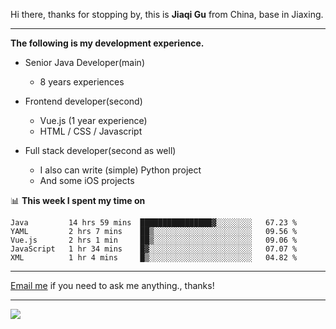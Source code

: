 Hi there, thanks for stopping by, this is **Jiaqi Gu** from China, base in Jiaxing.

---

**The following is my development experience.**

- Senior Java Developer(main)
  - 8 years experiences

- Frontend developer(second)
  - Vue.js (1 year experience)
  - HTML / CSS / Javascript
  
- Full stack developer(second as well)
  - I also can write (simple) Python project
  - And some iOS projects

📊 **This week I spent my time on**
<!--START_SECTION:waka-->
```text
Java         14 hrs 59 mins  ████████████████▓░░░░░░░░   67.23 % 
YAML         2 hrs 7 mins    ██▒░░░░░░░░░░░░░░░░░░░░░░   09.56 % 
Vue.js       2 hrs 1 min     ██▒░░░░░░░░░░░░░░░░░░░░░░   09.06 % 
JavaScript   1 hr 34 mins    █▓░░░░░░░░░░░░░░░░░░░░░░░   07.07 % 
XML          1 hr 4 mins     █▒░░░░░░░░░░░░░░░░░░░░░░░   04.82 % 
```
<!--END_SECTION:waka-->

---

[Email me](mailto:droidqw@gmail.com?subject=Hiring_from_GitHub) if you need to ask me anything., thanks!

---

![]( https://visitor-badge.glitch.me/badge?page_id=githubgujiaqi)
